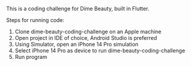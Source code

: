 This is a coding challenge for Dime Beauty, built in Flutter.

Steps for running code:
1. Clone dime-beauty-coding-challenge on an Apple machine
2. Open project in IDE of choice, Android Studio is preferred
3. Using Simulator, open an iPhone 14 Pro simulation
4. Select iPhone 14 Pro as device to run dime-beauty-coding-challenge
5. Run program
